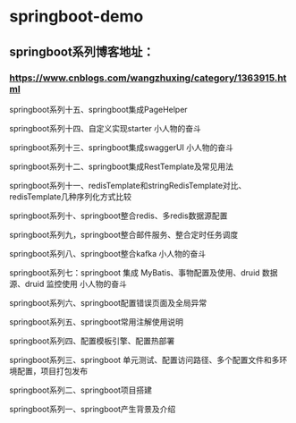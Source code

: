 # springboot-demo

## springboot系列博客地址：
### https://www.cnblogs.com/wangzhuxing/category/1363915.html

springboot系列十五、springboot集成PageHelper

springboot系列十四、自定义实现starter 小人物的奋斗

springboot系列十三、springboot集成swaggerUI 小人物的奋斗

springboot系列十二、springboot集成RestTemplate及常见用法

springboot系列十一、redisTemplate和stringRedisTemplate对比、redisTemplate几种序列化方式比较

springboot系列十、springboot整合redis、多redis数据源配置

springboot系列九，springboot整合邮件服务、整合定时任务调度

springboot系列八、springboot整合kafka 小人物的奋斗

springboot系列七：springboot 集成 MyBatis、事物配置及使用、druid 数据源、druid 监控使用 小人物的奋斗

springboot系列六、springboot配置错误页面及全局异常 

springboot系列五、springboot常用注解使用说明 

springboot系列四、配置模板引擎、配置热部署  

springboot系列三、springboot 单元测试、配置访问路径、多个配置文件和多环境配置，项目打包发布 

springboot系列二、springboot项目搭建 

springboot系列一、springboot产生背景及介绍 
